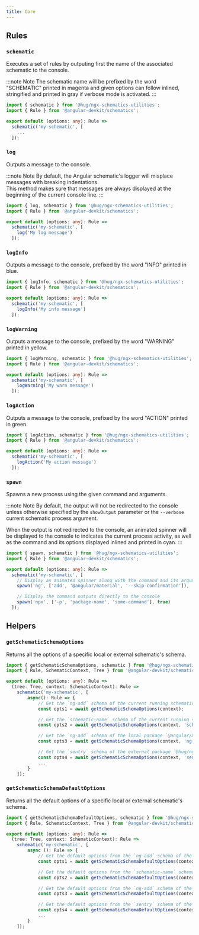 ```yaml
---
title: Core
---
```


## Rules

### `schematic`

Executes a set of rules by outputing first the name of the associated schematic to the console.

:::note Note
The schematic name will be prefixed by the word "SCHEMATIC" printed in magenta and given options can follow inlined, stringified and printed in gray if verbose mode is activated.
:::

```ts {5-7}
import { schematic } from '@hug/ngx-schematics-utilities';
import { Rule } from '@angular-devkit/schematics';

export default (options: any): Rule =>
  schematic('my-schematic', [
    ...
  ]);
```

### `log`

Outputs a message to the console.

:::note Note
By default, the Angular schematic's logger will misplace messages with breaking indentations.<br/>
This method makes sure that messages are always displayed at the beginning of the current console line.
:::

```ts {6}
import { log, schematic } from '@hug/ngx-schematics-utilities';
import { Rule } from '@angular-devkit/schematics';

export default (options: any): Rule =>
  schematic('my-schematic', [
    log('My log message')
  ]);
```

### `logInfo`

Outputs a message to the console, prefixed by the word "INFO" printed in blue.

```ts {6}
import { logInfo, schematic } from '@hug/ngx-schematics-utilities';
import { Rule } from '@angular-devkit/schematics';

export default (options: any): Rule =>
  schematic('my-schematic', [
    logInfo('My info message')
  ]);
```

### `logWarning`

Outputs a message to the console, prefixed by the word "WARNING" printed in yellow.

```ts {6}
import { logWarning, schematic } from '@hug/ngx-schematics-utilities';
import { Rule } from '@angular-devkit/schematics';

export default (options: any): Rule =>
  schematic('my-schematic', [
    logWarning('My warn message')
  ]);
```

### `logAction`

Outputs a message to the console, prefixed by the word "ACTION" printed in green.

```ts {6}
import { logAction, schematic } from '@hug/ngx-schematics-utilities';
import { Rule } from '@angular-devkit/schematics';

export default (options: any): Rule =>
  schematic('my-schematic', [
    logAction('My action message')
  ]);
```

### `spawn`

Spawns a new process using the given command and arguments.

:::note Note
By default, the output will not be redirected to the console unless otherwise specified by the `showOutput`
parameter or the `--verbose` current schematic process argument.

When the output is not redirected to the console, an animated spinner will be displayed to the console to
indicates the current process activity, as well as the command and its options displayed inlined and printed
in cyan.
:::

```ts {7,10}
import { spawn, schematic } from '@hug/ngx-schematics-utilities';
import { Rule } from '@angular-devkit/schematics';

export default (options: any): Rule =>
  schematic('my-schematic', [
    // Display an animated spinner along with the command and its arguments
    spawn('ng', ['add', '@angular/material', '--skip-confirmation']),

    // Display the command outputs directly to the console
    spawn('npx', ['-p', 'package-name', 'some-command'], true)
  ]);
```

## Helpers

### `getSchematicSchemaOptions`

Returns all the options of a specific local or external schematic's schema.

```ts {9,12,15,18}
import { getSchematicSchemaOptions, schematic } from '@hug/ngx-schematics-utilities';
import { Rule, SchematicContext, Tree } from '@angular-devkit/schematics';

export default (options: any): Rule =>
  (tree: Tree, context: SchematicContext): Rule =>
    schematic('my-schematic', [
        async(): Rule => {
            // Get the `ng-add` schema of the current running schematic
            const opts1 = await getSchematicSchemaOptions(context);

            // Get the `schematic-name` schema of the current running schematic
            const opts2 = await getSchematicSchemaOptions(context, 'schematic-name'));

            // Get the `ng-add` schema of the local package `@angular/material`
            const opts3 = await getSchematicSchemaOptions(context, 'ng-add', '@angular/material'));

            // Get the `sentry` schema of the external package `@hug/ngx-sentry` on npm
            const opts4 = await getSchematicSchemaOptions(context, 'sentry', '@hug/ngx-sentry', true));
            ...
        }
    ]);
```

### `getSchematicSchemaDefaultOptions`

Returns all the default options of a specific local or external schematic's schema.

```ts {9,12,15,18}
import { getSchematicSchemaDefaultOptions, schematic } from '@hug/ngx-schematics-utilities';
import { Rule, SchematicContext, Tree } from '@angular-devkit/schematics';

export default (options: any): Rule =>
  (tree: Tree, context: SchematicContext): Rule =>
    schematic('my-schematic', [
        async (): Rule => {
            // Get the default options from the `ng-add` schema of the current running schematic
            const opts1 = await getSchematicSchemaDefaultOptions(context);

            // Get the default options from the `schematic-name` schema of the current running schematic
            const opts2 = await getSchematicSchemaDefaultOptions(context, 'schematic-name'));

            // Get the default options from the `ng-add` schema of the local package `@angular/material`
            const opts3 = await getSchematicSchemaDefaultOptions(context, 'ng-add', '@angular/material'));

            // Get the default options from the `sentry` schema of the external package `@hug/ngx-sentry` on npm
            const opts4 = await getSchematicSchemaDefaultOptions(context, 'sentry', '@hug/ngx-sentry', true));
            ...
        }
    ]);
```
